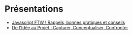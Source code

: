 Présentations
========

* [Javascript FTW ! Rappels, bonnes pratiques et conseils](http://borisschapira.github.io/slides/rappelsJS/)
* [De l'Idée au Projet : Capturer, Conceptualiser, Confronter](http://borisschapira.github.io/slides/sw2014/)

